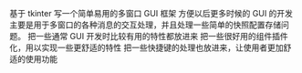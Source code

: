 基于 tkinter 写一个简单易用的多窗口 GUI 框架
方便以后更多时候的 GUI 的开发
主要是用于多窗口的各种消息的交互处理，并且处理一些简单的快照配置存储问题。
把一些通常 GUI 开发时比较有用的特性都放进来
把一些很好用的组件插件化，用以实现一些更舒适的特性
把一些快捷键的处理也放进来，让使用者更加舒适的使用功能
